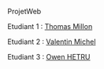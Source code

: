  ProjetWeb



Etudiant 1 :  [Thomas Millon](mailto:thomas.millon@edu.univ-fcomte.fr?subject=SITEWEB)  

Etudiant 2 : [Valentin Michel](mailto:valentin.michel03@edu.univ-fcomte.fr?subject=SITEWEB) 

Etudiant 3 : [Owen HETRU](mailto:owen.hetru@edu.univ-fcomte.fr?subject=SITEWEB) 
